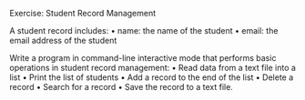 Exercise: Student Record Management

A student record includes:
• name: the name of the student
• email: the email address of the student

Write a program in command-line interactive mode that performs basic operations in student record management:
• Read data from a text file into a list
• Print the list of students
• Add a record to the end of the list
• Delete a record
• Search for a record
• Save the record to a text file.
